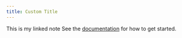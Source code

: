 ```yaml
---
title: Custom Title
---
```


This is my linked note
See the [documentation](https://quartz.jzhao.xyz) for how to get started.